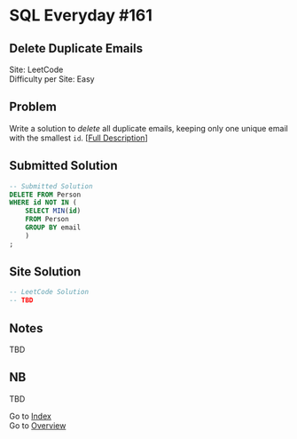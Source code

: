 # SQL Everyday \#161

## Delete Duplicate Emails

Site: LeetCode\
Difficulty per Site: Easy

## Problem

Write a solution to *delete* all duplicate emails, keeping only one unique email with the smallest `id`. [[Full Description](https://leetcode.com/problems/delete-duplicate-emails/description/)]

## Submitted Solution

```sql
-- Submitted Solution
DELETE FROM Person 
WHERE id NOT IN (
    SELECT MIN(id) 
    FROM Person 
    GROUP BY email
    )
;
```

## Site Solution

```sql
-- LeetCode Solution 
-- TBD
```

## Notes

TBD

## NB

TBD

Go to [Index](../?tab=readme-ov-file#index)\
Go to [Overview](../?tab=readme-ov-file)
